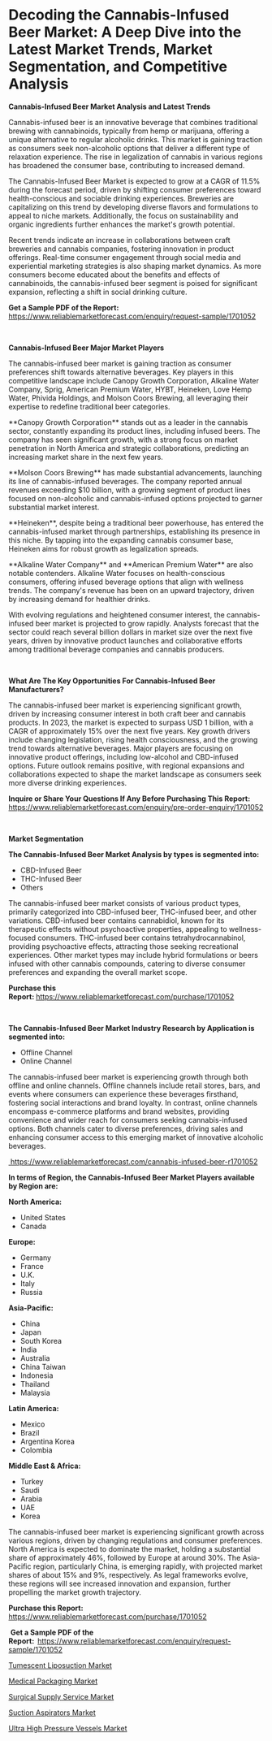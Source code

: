 <p><h1>Decoding the Cannabis-Infused Beer Market: A Deep Dive into the Latest Market Trends, Market Segmentation, and Competitive Analysis</h1></p><p><strong>Cannabis-Infused Beer Market Analysis and Latest Trends</strong></p>
<p><p>Cannabis-infused beer is an innovative beverage that combines traditional brewing with cannabinoids, typically from hemp or marijuana, offering a unique alternative to regular alcoholic drinks. This market is gaining traction as consumers seek non-alcoholic options that deliver a different type of relaxation experience. The rise in legalization of cannabis in various regions has broadened the consumer base, contributing to increased demand.</p><p>The Cannabis-Infused Beer Market is expected to grow at a CAGR of 11.5% during the forecast period, driven by shifting consumer preferences toward health-conscious and sociable drinking experiences. Breweries are capitalizing on this trend by developing diverse flavors and formulations to appeal to niche markets. Additionally, the focus on sustainability and organic ingredients further enhances the market's growth potential.</p><p>Recent trends indicate an increase in collaborations between craft breweries and cannabis companies, fostering innovation in product offerings. Real-time consumer engagement through social media and experiential marketing strategies is also shaping market dynamics. As more consumers become educated about the benefits and effects of cannabinoids, the cannabis-infused beer segment is poised for significant expansion, reflecting a shift in social drinking culture.</p></p>
<p><strong>Get a Sample PDF of the Report:&nbsp;</strong> <a href="https://www.reliablemarketforecast.com/enquiry/request-sample/1701052?utm_campaign=1567&utm_medium=2&utm_source=Github&utm_content=ia&utm_term=21102024&utm_id=cannabis-infused-beer">https://www.reliablemarketforecast.com/enquiry/request-sample/1701052</a></p>
<p>&nbsp;</p>
<p><strong>Cannabis-Infused Beer Major Market Players</strong></p>
<p><p>The cannabis-infused beer market is gaining traction as consumer preferences shift towards alternative beverages. Key players in this competitive landscape include Canopy Growth Corporation, Alkaline Water Company, Sprig, American Premium Water, HYBT, Heineken, Love Hemp Water, Phivida Holdings, and Molson Coors Brewing, all leveraging their expertise to redefine traditional beer categories.</p><p>**Canopy Growth Corporation** stands out as a leader in the cannabis sector, constantly expanding its product lines, including infused beers. The company has seen significant growth, with a strong focus on market penetration in North America and strategic collaborations, predicting an increasing market share in the next few years.</p><p>**Molson Coors Brewing** has made substantial advancements, launching its line of cannabis-infused beverages. The company reported annual revenues exceeding $10 billion, with a growing segment of product lines focused on non-alcoholic and cannabis-infused options projected to garner substantial market interest.</p><p>**Heineken**, despite being a traditional beer powerhouse, has entered the cannabis-infused market through partnerships, establishing its presence in this niche. By tapping into the expanding cannabis consumer base, Heineken aims for robust growth as legalization spreads.</p><p>**Alkaline Water Company** and **American Premium Water** are also notable contenders. Alkaline Water focuses on health-conscious consumers, offering infused beverage options that align with wellness trends. The company's revenue has been on an upward trajectory, driven by increasing demand for healthier drinks. </p><p>With evolving regulations and heightened consumer interest, the cannabis-infused beer market is projected to grow rapidly. Analysts forecast that the sector could reach several billion dollars in market size over the next five years, driven by innovative product launches and collaborative efforts among traditional beverage companies and cannabis producers.</p></p>
<p>&nbsp;</p>
<p><strong>What Are The Key Opportunities For Cannabis-Infused Beer Manufacturers?</strong></p>
<p><p>The cannabis-infused beer market is experiencing significant growth, driven by increasing consumer interest in both craft beer and cannabis products. In 2023, the market is expected to surpass USD 1 billion, with a CAGR of approximately 15% over the next five years. Key growth drivers include changing legislation, rising health consciousness, and the growing trend towards alternative beverages. Major players are focusing on innovative product offerings, including low-alcohol and CBD-infused options. Future outlook remains positive, with regional expansions and collaborations expected to shape the market landscape as consumers seek more diverse drinking experiences.</p></p>
<p><strong>Inquire or Share Your Questions If Any Before Purchasing This Report:</strong> <a href="https://www.reliablemarketforecast.com/enquiry/pre-order-enquiry/1701052?utm_campaign=1567&utm_medium=2&utm_source=Github&utm_content=ia&utm_term=21102024&utm_id=cannabis-infused-beer">https://www.reliablemarketforecast.com/enquiry/pre-order-enquiry/1701052</a></p>
<p>&nbsp;</p>
<p><strong>Market Segmentation</strong></p>
<p><strong>The Cannabis-Infused Beer Market Analysis by types is segmented into:</strong></p>
<p><ul><li>CBD-Infused Beer</li><li>THC-Infused Beer</li><li>Others</li></ul></p>
<p><p>The cannabis-infused beer market consists of various product types, primarily categorized into CBD-infused beer, THC-infused beer, and other variations. CBD-infused beer contains cannabidiol, known for its therapeutic effects without psychoactive properties, appealing to wellness-focused consumers. THC-infused beer contains tetrahydrocannabinol, providing psychoactive effects, attracting those seeking recreational experiences. Other market types may include hybrid formulations or beers infused with other cannabis compounds, catering to diverse consumer preferences and expanding the overall market scope.</p></p>
<p><strong>Purchase this Report:&nbsp;</strong><a href="https://www.reliablemarketforecast.com/purchase/1701052?utm_campaign=1567&utm_medium=2&utm_source=Github&utm_content=ia&utm_term=21102024&utm_id=cannabis-infused-beer">https://www.reliablemarketforecast.com/purchase/1701052</a></p>
<p>&nbsp;</p>
<p><strong>The Cannabis-Infused Beer Market Industry Research by Application is segmented into:</strong></p>
<p><ul><li>Offline Channel</li><li>Online Channel</li></ul></p>
<p><p>The cannabis-infused beer market is experiencing growth through both offline and online channels. Offline channels include retail stores, bars, and events where consumers can experience these beverages firsthand, fostering social interactions and brand loyalty. In contrast, online channels encompass e-commerce platforms and brand websites, providing convenience and wider reach for consumers seeking cannabis-infused options. Both channels cater to diverse preferences, driving sales and enhancing consumer access to this emerging market of innovative alcoholic beverages.</p></p>
<p><a href="https://www.reliablemarketforecast.com/cannabis-infused-beer-r1701052?utm_campaign=1567&utm_medium=2&utm_source=Github&utm_content=ia&utm_term=21102024&utm_id=cannabis-infused-beer">&nbsp;https://www.reliablemarketforecast.com/cannabis-infused-beer-r1701052</a></p>
<p><strong>In terms of Region, the Cannabis-Infused Beer Market Players available by Region are:</strong></p>
<p>
    <p> <strong> North America: </strong>
        <ul>
            <li>United States</li>
            <li>Canada</li>
        </ul>
        </p> 
    <p> <strong> Europe: </strong>
        <ul>
            <li>Germany</li>
            <li>France</li>
            <li>U.K.</li>
            <li>Italy</li>
            <li>Russia</li>
        </ul>
        </p> 
    <p> <strong> Asia-Pacific: </strong>
        <ul>
            <li>China</li>
            <li>Japan</li>
            <li>South Korea</li>
            <li>India</li>
            <li>Australia</li>
            <li>China Taiwan</li>
            <li>Indonesia</li>
            <li>Thailand</li>
            <li>Malaysia</li>
        </ul>
        </p> 
    <p> <strong> Latin America: </strong>
        <ul>
            <li>Mexico</li>
            <li>Brazil</li>
            <li>Argentina Korea</li>
            <li>Colombia</li>
        </ul>
        </p> 
    <p> <strong> Middle East & Africa: </strong>
        <ul>
            <li>Turkey</li>
            <li>Saudi</li>
            <li>Arabia</li>
            <li>UAE</li>
            <li>Korea</li>
        </ul>
    </p>
    </p>
<p><p>The cannabis-infused beer market is experiencing significant growth across various regions, driven by changing regulations and consumer preferences. North America is expected to dominate the market, holding a substantial share of approximately 46%, followed by Europe at around 30%. The Asia-Pacific region, particularly China, is emerging rapidly, with projected market shares of about 15% and 9%, respectively. As legal frameworks evolve, these regions will see increased innovation and expansion, further propelling the market growth trajectory.</p></p>
<p><strong>Purchase this Report: </strong><a href="https://www.reliablemarketforecast.com/purchase/1701052?utm_campaign=1567&utm_medium=2&utm_source=Github&utm_content=ia&utm_term=21102024&utm_id=cannabis-infused-beer">https://www.reliablemarketforecast.com/purchase/1701052</a></p>
<p>&nbsp;<strong>Get a Sample PDF of the Report:&nbsp;&nbsp;</strong><a href="https://www.reliablemarketforecast.com/enquiry/request-sample/1701052?utm_campaign=1567&utm_medium=2&utm_source=Github&utm_content=ia&utm_term=21102024&utm_id=cannabis-infused-beer">https://www.reliablemarketforecast.com/enquiry/request-sample/1701052</a></p>
<p><strong></strong></p>
<p><p><a href="https://www.linkedin.com/pulse/global-tumescent-liposuction-market-focus-product-type-4500-uvyne?utm_campaign=1567&utm_medium=2&utm_source=Github&utm_content=ia&utm_term=21102024&utm_id=cannabis-infused-beer">Tumescent Liposuction Market</a></p><p><a href="https://www.linkedin.com/pulse/investing-medical-packaging-market-trends-leading-products-tifre?utm_campaign=1567&utm_medium=2&utm_source=Github&utm_content=ia&utm_term=21102024&utm_id=cannabis-infused-beer">Medical Packaging Market</a></p><p><a href="https://www.linkedin.com/pulse/global-surgical-supply-service-market-pulse-trends-growth-mqnse?utm_campaign=1567&utm_medium=2&utm_source=Github&utm_content=ia&utm_term=21102024&utm_id=cannabis-infused-beer">Surgical Supply Service Market</a></p><p><a href="https://www.linkedin.com/pulse/suction-aspirators-market-ecosystem-competitive-landscape-8zmqe?utm_campaign=1567&utm_medium=2&utm_source=Github&utm_content=ia&utm_term=21102024&utm_id=cannabis-infused-beer">Suction Aspirators Market</a></p><p><a href="https://www.linkedin.com/pulse/ultra-high-pressure-vessels-market-size-share-analysis-bdhre?utm_campaign=1567&utm_medium=2&utm_source=Github&utm_content=ia&utm_term=21102024&utm_id=cannabis-infused-beer">Ultra High Pressure Vessels Market</a></p></p>